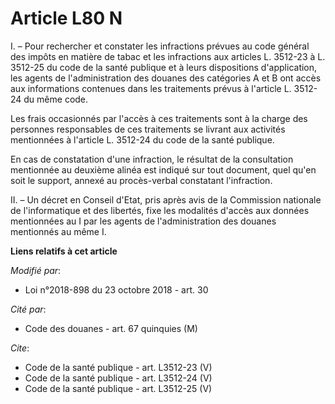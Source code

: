 # Article L80 N

I. – Pour rechercher et constater les infractions prévues au code général des impôts en matière de tabac et les infractions
aux articles L. 3512-23 à L. 3512-25 du code de la santé publique et à leurs dispositions d'application, les agents de
l'administration des douanes des catégories A et B ont accès aux informations contenues dans les traitements prévus à
l'article L. 3512-24 du même code. 

Les frais occasionnés par l'accès à ces traitements sont à la charge des personnes responsables de ces traitements se livrant
aux activités mentionnées à l'article L. 3512-24 du code de la santé publique. 

En cas de constatation d'une infraction, le résultat de la consultation mentionnée au deuxième alinéa est indiqué sur tout
document, quel qu'en soit le support, annexé au procès-verbal constatant l'infraction. 

II. – Un décret en Conseil d'Etat, pris après avis de la Commission nationale de l'informatique et des libertés, fixe les
modalités d'accès aux données mentionnées au I par les agents de l'administration des douanes mentionnés au même I.

**Liens relatifs à cet article**

_Modifié par_:

  - Loi n°2018-898 du 23 octobre 2018 - art. 30

_Cité par_:

  - Code des douanes - art. 67 quinquies (M)

_Cite_:

  - Code de la santé publique - art. L3512-23 (V)
  - Code de la santé publique - art. L3512-24 (V)
  - Code de la santé publique - art. L3512-25 (V)
